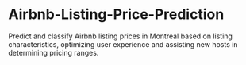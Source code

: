 # Airbnb-Listing-Price-Prediction
Predict and classify Airbnb listing prices in Montreal based on listing characteristics, optimizing user experience and assisting new hosts in determining pricing ranges.
